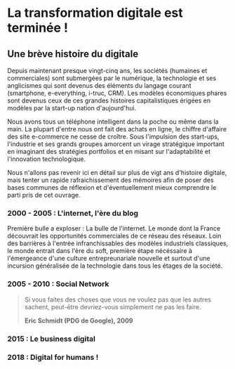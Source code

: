 # La transformation digitale est terminée !

## Une brève histoire du digitale

Depuis maintenant presque vingt-cinq ans, les sociétés (humaines et commerciales) sont submergées par le numérique, la technologie et ses anglicismes qui sont devenus des éléments du langage courant (smartphone, e-everything, i-truc, CRM). Les modèles économiques phares sont devenus ceux de ces grandes histoires capitalistiques érigées en modèles par la start-up nation d'aujourd'hui.

Nous avons tous un téléphone intelligent dans la poche ou même dans la main. La plupart d'entre nous ont fait des achats en ligne, le chiffre d'affaire des site e-commerce ne cesse de croître. Sous l'impulsion des start-ups, l'industrie et ses grands groupes amorcent un virage stratégique important en imaginant des stratégies portfolios et en misant sur l'adaptabilité et l'innovation technologique.

Nous n'allons pas revenir ici en détail sur plus de vigt ans d'histoire digitale, mais tenter un rapide rafraichissement des mémoires afin de poser des bases communes de réflexion et d'éventuellement mieux comprendre le parti pris de cet ouvrage.

### 2000 - 2005 : L'internet, l'ère du blog

Première bulle a exploser : La bulle de l'internet. Le monde dont la France découvrait les opportunités commerciales de ce réseau des réseaux. Loin des barrières à l'entrée infranchissables des modèles industriels classiques, le monde entrait dans l'ère du soft, première étape nécéssaire à l'émergeance d'une culture entrepreunariale nouvelle et surtout d'une incursion généralisée de la technologie dans tous les étages de la société.

### 2005 - 2010 : Social Network

> Si vous faites des choses que vous ne voulez pas que les autres sachent,
> peut-être devriez-vous simplement ne pas les faire.
>
> **Eric Schmidt (PDG de Google), 2009**


### 2015 : Le business digital

### 2018 : Digital for humans !
